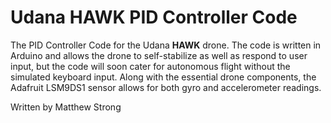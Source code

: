 # Udana HAWK PID Controller Code

The PID Controller Code for the Udana <b>HAWK</b> drone. The code is written in Arduino and allows the drone to self-stabilize
as well as respond to user input, but the code will soon cater for autonomous flight without the simulated keyboard input. Along with the essential drone components, the Adafruit LSM9DS1
sensor allows for both gyro and accelerometer readings.

Written by Matthew Strong
